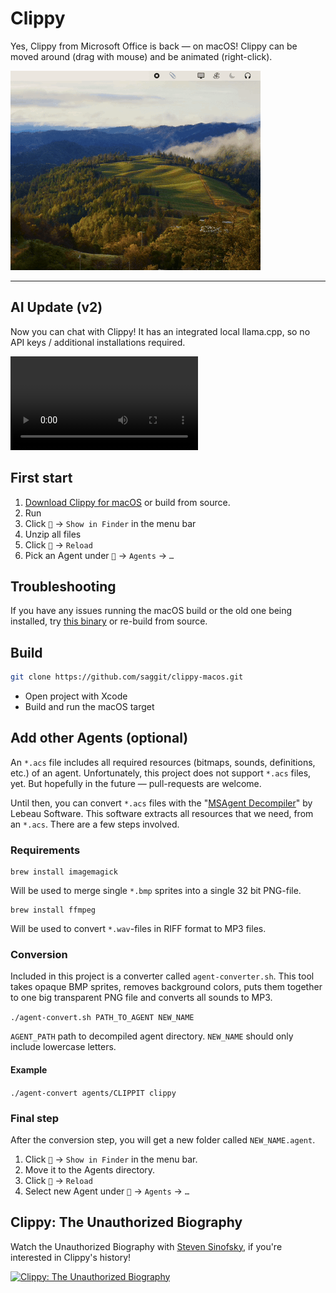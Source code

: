 # Clippy

Yes, Clippy from Microsoft Office is back — on macOS!
Clippy can be moved around (drag with mouse) and be animated (right-click).

![Alt Text](demo.gif)

--- 

## AI Update (v2)

Now you can chat with Clippy! It has an integrated local llama.cpp, so no API keys / additional installations required.

![Alt Text](video.mp4)

## First start

1. [Download Clippy for macOS](https://downloadmacos.com/macshare.php?call=clippy) or build from source.
2. Run
3. Click `📎` → `Show in Finder` in the menu bar
4. Unzip all files
5. Click `📎` → `Reload`
6. Pick an Agent under `📎` → `Agents` → `…`

## Troubleshooting

If you have any issues running the macOS build or the old one being installed, try [this binary](https://github.com/saggit/clippy-macos/releases/download/v2.0/Clippy-darwin-arm64.zip) or re-build from source.

## Build

```sh
git clone https://github.com/saggit/clippy-macos.git
```

* Open project with Xcode
* Build and run the macOS target


## Add other Agents (optional)

An `*.acs` file includes all required resources (bitmaps, sounds, definitions, etc.) of an agent.
Unfortunately, this project does not support `*.acs` files, yet. But hopefully in the future — pull-requests are welcome.
 
Until then, you can convert `*.acs` files with the "[MSAgent Decompiler](http://www.lebeausoftware.org/software/decompile.aspx)" by  Lebeau Software.
This software extracts all resources that we need, from an `*.acs`.
There are a few steps involved.

### Requirements

```
brew install imagemagick
```
Will be used to merge single `*.bmp` sprites into a single 32 bit PNG-file. 

```
brew install ffmpeg
```
Will be used to convert `*.wav`-files in RIFF format to MP3 files.

### Conversion

Included in this project is a converter called `agent-converter.sh`.
This tool takes opaque BMP sprites, removes background colors, puts them together to one big transparent PNG file and converts all sounds to MP3. 

`./agent-convert.sh PATH_TO_AGENT NEW_NAME`

`AGENT_PATH` path to decompiled agent directory.
`NEW_NAME` should only include lowercase letters.

#### Example

`./agent-convert agents/CLIPPIT clippy`

### Final step

After the conversion step, you will get a new folder called `NEW_NAME.agent`.

1. Click `📎` → `Show in Finder` in the menu bar.
2. Move it to the Agents directory.
3. Click `📎` → `Reload`
4. Select new Agent under `📎` → `Agents` → `…`

## Clippy: The Unauthorized Biography

Watch the Unauthorized Biography with [Steven Sinofsky](https://twitter.com/stevesi), if you're interested in Clippy's history!

[![Clippy: The Unauthorized Biography](https://img.youtube.com/vi/8bhjNvSSuLM/0.jpg)](https://www.youtube.com/watch?v=8bhjNvSSuLM)
